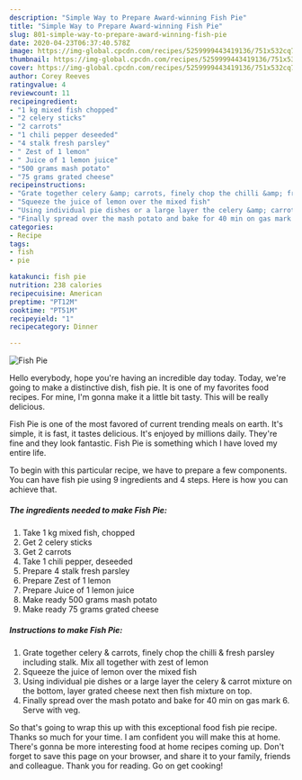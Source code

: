 ```yaml
---
description: "Simple Way to Prepare Award-winning Fish Pie"
title: "Simple Way to Prepare Award-winning Fish Pie"
slug: 801-simple-way-to-prepare-award-winning-fish-pie
date: 2020-04-23T06:37:40.578Z
image: https://img-global.cpcdn.com/recipes/5259999443419136/751x532cq70/fish-pie-recipe-main-photo.jpg
thumbnail: https://img-global.cpcdn.com/recipes/5259999443419136/751x532cq70/fish-pie-recipe-main-photo.jpg
cover: https://img-global.cpcdn.com/recipes/5259999443419136/751x532cq70/fish-pie-recipe-main-photo.jpg
author: Corey Reeves
ratingvalue: 4
reviewcount: 11
recipeingredient:
- "1 kg mixed fish chopped"
- "2 celery sticks"
- "2 carrots"
- "1 chili pepper deseeded"
- "4 stalk fresh parsley"
- " Zest of 1 lemon"
- " Juice of 1 lemon juice"
- "500 grams mash potato"
- "75 grams grated cheese"
recipeinstructions:
- "Grate together celery &amp; carrots, finely chop the chilli &amp; fresh parsley including stalk. Mix all together with zest of lemon"
- "Squeeze the juice of lemon over the mixed fish"
- "Using individual pie dishes or a large layer the celery &amp; carrot mixture on the bottom, layer grated cheese next then fish mixture on top."
- "Finally spread over the mash potato and bake for 40 min on gas mark 6. Serve with veg."
categories:
- Recipe
tags:
- fish
- pie

katakunci: fish pie 
nutrition: 238 calories
recipecuisine: American
preptime: "PT12M"
cooktime: "PT51M"
recipeyield: "1"
recipecategory: Dinner

---
```



![Fish Pie](https://img-global.cpcdn.com/recipes/5259999443419136/751x532cq70/fish-pie-recipe-main-photo.jpg)

Hello everybody, hope you're having an incredible day today. Today, we're going to make a distinctive dish, fish pie. It is one of my favorites food recipes. For mine, I'm gonna make it a little bit tasty. This will be really delicious.



Fish Pie is one of the most favored of current trending meals on earth. It's simple, it is fast, it tastes delicious. It's enjoyed by millions daily. They're fine and they look fantastic. Fish Pie is something which I have loved my entire life.


To begin with this particular recipe, we have to prepare a few components. You can have fish pie using 9 ingredients and 4 steps. Here is how you can achieve that.

<!--inarticleads1-->

##### The ingredients needed to make Fish Pie:

1. Take 1 kg mixed fish, chopped
1. Get 2 celery sticks
1. Get 2 carrots
1. Take 1 chili pepper, deseeded
1. Prepare 4 stalk fresh parsley
1. Prepare  Zest of 1 lemon
1. Prepare  Juice of 1 lemon juice
1. Make ready 500 grams mash potato
1. Make ready 75 grams grated cheese




<!--inarticleads2-->

##### Instructions to make Fish Pie:

1. Grate together celery &amp; carrots, finely chop the chilli &amp; fresh parsley including stalk. Mix all together with zest of lemon
1. Squeeze the juice of lemon over the mixed fish
1. Using individual pie dishes or a large layer the celery &amp; carrot mixture on the bottom, layer grated cheese next then fish mixture on top.
1. Finally spread over the mash potato and bake for 40 min on gas mark 6. Serve with veg.




So that's going to wrap this up with this exceptional food fish pie recipe. Thanks so much for your time. I am confident you will make this at home. There's gonna be more interesting food at home recipes coming up. Don't forget to save this page on your browser, and share it to your family, friends and colleague. Thank you for reading. Go on get cooking!

